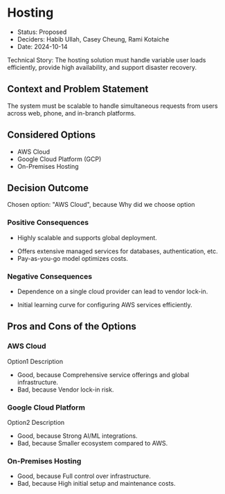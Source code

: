 # Hosting

* Status: Proposed
* Deciders: Habib Ullah, Casey Cheung, Rami Kotaiche
* Date: 2024-10-14

Technical Story: The hosting solution must handle variable user loads efficiently, provide high availability, and support disaster recovery.

## Context and Problem Statement

The system must be scalable to handle simultaneous requests from users across web, phone, and in-branch platforms.

## Considered Options

* AWS Cloud
* Google Cloud Platform (GCP)
* On-Premises Hosting

## Decision Outcome

Chosen option: "AWS Cloud", because Why did we choose option

### Positive Consequences

* Highly scalable and supports global deployment.
- Offers extensive managed services for databases, authentication, etc.
- Pay-as-you-go model optimizes costs.

### Negative Consequences

* Dependence on a single cloud provider can lead to vendor lock-in.
- Initial learning curve for configuring AWS services efficiently.

## Pros and Cons of the Options

### AWS Cloud

Option1 Description

* Good, because Comprehensive service offerings and global infrastructure.
* Bad, because Vendor lock-in risk.

### Google Cloud Platform

Option2 Description

* Good, because Strong AI/ML integrations.
* Bad, because Smaller ecosystem compared to AWS.

### On-Premises Hosting

* Good, because Full control over infrastructure.
* Bad, because High initial setup and maintenance costs.

